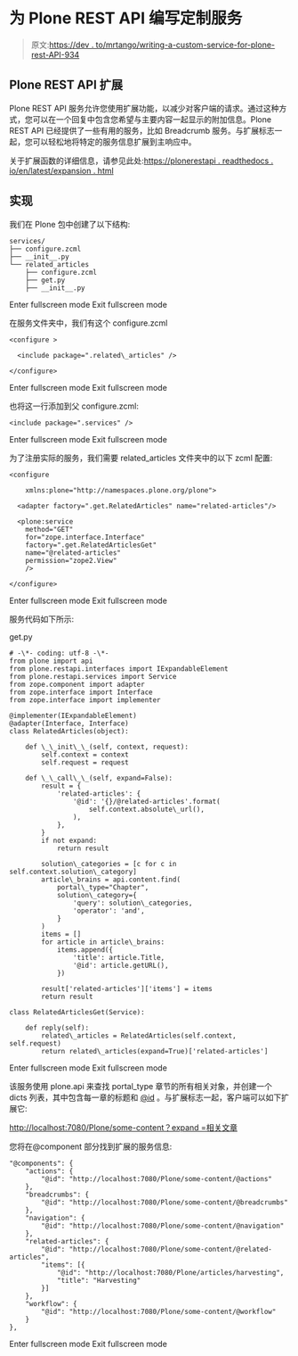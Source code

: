 # 为 Plone REST API 编写定制服务

> 原文:[https://dev . to/mrtango/writing-a-custom-service-for-plone-rest-API-934](https://dev.to/mrtango/writing-a-custom-service-for-plone-rest-api-934)

## Plone REST API 扩展

Plone REST API 服务允许您使用扩展功能，以减少对客户端的请求。通过这种方式，您可以在一个回复中包含您希望与主要内容一起显示的附加信息。Plone REST API 已经提供了一些有用的服务，比如 Breadcrumb 服务。与扩展标志一起，您可以轻松地将特定的服务信息扩展到主响应中。

关于扩展函数的详细信息，请参见此处:[https://plonerestapi . readthedocs . io/en/latest/expansion . html](https://plonerestapi.readthedocs.io/en/latest/expansion.html)

## 实现

我们在 Plone 包中创建了以下结构:

```
services/
├── configure.zcml
├── __init__.py
└── related_articles
    ├── configure.zcml
    ├── get.py
    ├── __init__.py 
```

Enter fullscreen mode Exit fullscreen mode

在服务文件夹中，我们有这个 configure.zcml

```
<configure >

  <include package=".related\_articles" />

</configure> 
```

Enter fullscreen mode Exit fullscreen mode

也将这一行添加到父 configure.zcml:

```
<include package=".services" /> 
```

Enter fullscreen mode Exit fullscreen mode

为了注册实际的服务，我们需要 related_articles 文件夹中的以下 zcml 配置:

```
<configure

    xmlns:plone="http://namespaces.plone.org/plone">

  <adapter factory=".get.RelatedArticles" name="related-articles"/>

  <plone:service
    method="GET"
    for="zope.interface.Interface"
    factory=".get.RelatedArticlesGet"
    name="@related-articles"
    permission="zope2.View"
    />

</configure> 
```

Enter fullscreen mode Exit fullscreen mode

服务代码如下所示:

get.py

```
# -\*- coding: utf-8 -\*-
from plone import api
from plone.restapi.interfaces import IExpandableElement
from plone.restapi.services import Service
from zope.component import adapter
from zope.interface import Interface
from zope.interface import implementer

@implementer(IExpandableElement)
@adapter(Interface, Interface)
class RelatedArticles(object):

    def \_\_init\_\_(self, context, request):
        self.context = context
        self.request = request

    def \_\_call\_\_(self, expand=False):
        result = {
            'related-articles': {
                '@id': '{}/@related-articles'.format(
                    self.context.absolute\_url(),
                ),
            },
        }
        if not expand:
            return result

        solution\_categories = [c for c in self.context.solution\_category]
        article\_brains = api.content.find(
            portal\_type="Chapter",
            solution\_category={
                'query': solution\_categories,
                'operator': 'and',
            }
        )
        items = []
        for article in article\_brains:
            items.append({
                'title': article.Title,
                '@id': article.getURL(),
            })

        result['related-articles']['items'] = items
        return result

class RelatedArticlesGet(Service):

    def reply(self):
        related\_articles = RelatedArticles(self.context, self.request)
        return related\_articles(expand=True)['related-articles'] 
```

Enter fullscreen mode Exit fullscreen mode

该服务使用 plone.api 来查找 portal_type 章节的所有相关对象，并创建一个 dicts 列表，其中包含每一章的标题和 [@id](https://dev.to/id) 。与扩展标志一起，客户端可以如下扩展它:

[http://localhost:7080/Plone/some-content？expand =相关文章](http://localhost:7080/Plone/some-content?expand=related-articles)

您将在@component 部分找到扩展的服务信息:

```
"@components": {
    "actions": {
        "@id": "http://localhost:7080/Plone/some-content/@actions"
    },
    "breadcrumbs": {
        "@id": "http://localhost:7080/Plone/some-content/@breadcrumbs"
    },
    "navigation": {
        "@id": "http://localhost:7080/Plone/some-content/@navigation"
    },
    "related-articles": {
        "@id": "http://localhost:7080/Plone/some-content/@related-articles",
        "items": [{
            "@id": "http://localhost:7080/Plone/articles/harvesting",
            "title": "Harvesting"
        }]
    },
    "workflow": {
        "@id": "http://localhost:7080/Plone/some-content/@workflow"
    }
}, 
```

Enter fullscreen mode Exit fullscreen mode